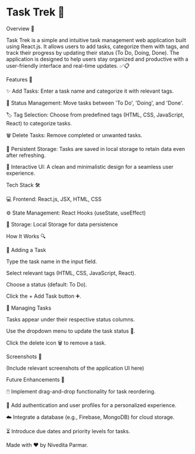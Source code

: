 # Task Trek 📝

Overview 🌟

Task Trek is a simple and intuitive task management web application built using React.js. It allows users to add tasks, categorize them with tags, and track their progress by updating their status (To Do, Doing, Done). The application is designed to help users stay organized and productive with a user-friendly interface and real-time updates. ✅📋

Features 🚀

✨ Add Tasks: Enter a task name and categorize it with relevant tags.

🔄 Status Management: Move tasks between 'To Do', 'Doing', and 'Done'.

🏷️ Tag Selection: Choose from predefined tags (HTML, CSS, JavaScript, React) to categorize tasks.

🗑️ Delete Tasks: Remove completed or unwanted tasks.

💾 Persistent Storage: Tasks are saved in local storage to retain data even after refreshing.

🎨 Interactive UI: A clean and minimalistic design for a seamless user experience.

Tech Stack 🛠️

💻 Frontend: React.js, JSX, HTML, CSS

⚙️ State Management: React Hooks (useState, useEffect)

💾 Storage: Local Storage for data persistence

How It Works 🔍

📝 Adding a Task

Type the task name in the input field.

Select relevant tags (HTML, CSS, JavaScript, React).

Choose a status (default: To Do).

Click the + Add Task button ➕.

📌 Managing Tasks

Tasks appear under their respective status columns.

Use the dropdown menu to update the task status 🔄.

Click the delete icon 🗑️ to remove a task.

Screenshots 📸

(Include relevant screenshots of the application UI here)

Future Enhancements 🔮

🖱️ Implement drag-and-drop functionality for task reordering.

🔑 Add authentication and user profiles for a personalized experience.

☁️ Integrate a database (e.g., Firebase, MongoDB) for cloud storage.

⏳ Introduce due dates and priority levels for tasks.

Made with ❤️ by Nivedita Parmar. 
